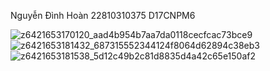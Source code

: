 Nguyễn Đình Hoàn 
22810310375
D17CNPM6

![z6421653170120_aad4b954b7aa7da0118cecfcac73bce9](https://github.com/user-attachments/assets/b4be1388-7930-4997-88c8-06a54a244238)
![z6421653181432_687315552344124f8064d62894c38eb3](https://github.com/user-attachments/assets/6ac8d20f-32f3-4209-aa20-93e75723caa1)
![z6421653181538_5d12c49b2c81d8835d4a42c65e150af2](https://github.com/user-attachments/assets/a5b0c117-d57e-4711-857f-47d1edca19ff)
